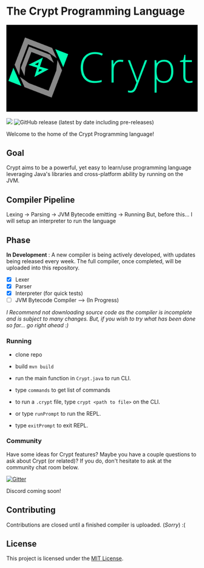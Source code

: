 # The Crypt Programming Language

<img src="https://github.com/Crypt-Language/Crypt/blob/main/Logo/PNG/CryptLogoLarge_Dark.png" width="1000px" height="auto">

![](https://img.shields.io/github/license/Crypt-Language/Crypt)
![GitHub release (latest by date including pre-releases)](https://img.shields.io/github/v/release/Crypt-Language/Crypt?include_prereleases)

Welcome to the home of the Crypt Programming language!

## Goal
Crypt aims to be a powerful, yet easy to learn/use  programming language leveraging Java's libraries and cross-platform ability by running on the JVM.

## Compiler Pipeline
Lexing -> Parsing -> JVM Bytecode emitting -> Running
But, before this... I will setup an interpreter to run the language

## Phase
**In Development** : A new compiler is being actively developed, with updates being released every week. The full compiler, once completed, will be uploaded into this repository.

  - [x] Lexer
  - [x] Parser
  - [x] Interpreter (for quick tests)
  - [ ] JVM Bytecode Compiler --> (In Progress)

_I Recommend not downloading source code as the compiler is incomplete and is subject to many changes. But, if you wish to try what has been done so far... go right ahead :)_

### Running
 - clone repo
 - build `mvn build`
 - run the main function in `Crypt.java` to run CLI.
 - type `commands` to get list of commands
 - to run a `.crypt` file, type `crypt <path to file>` on the CLI.


 - or type `runPrompt` to run the REPL.
 - type `exitPrompt` to exit REPL.


### Community
Have some ideas for Crypt features? Maybe you have a couple questions to ask about Crypt (or related)? If you do, don't hesitate to ask at the community chat room below.

[![Gitter](https://badges.gitter.im/Crypt-Language/community.svg)](https://gitter.im/Crypt-Language/community?utm_source=badge&utm_medium=badge&utm_campaign=pr-badge)

Discord coming soon!

## Contributing

<!--Interested in contributing to Crypt? Refer [CONTRIBUTING.md](https://github.com/Crypt-Language/Crypt/blob/main/CONTRIBUTING.md) for more info.-->
Contributions are closed until a finished compiler is uploaded. (*Sorry*) :(

## License

This project is licensed under the [MIT License](https://github.com/Crypt-Language/Crypt/blob/main/LICENSE).

